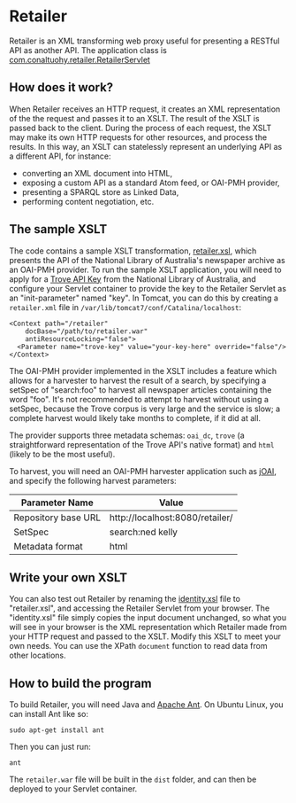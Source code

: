 # Retailer

Retailer is an XML transforming web proxy useful for presenting a RESTful API as another API. 
The application class is [com.conaltuohy.retailer.RetailerServlet](https://github.com/Conal-Tuohy/Retailer/blob/master/src/com/conaltuohy/retailer/RetailerServlet.java)

## How does it work?
When Retailer receives an HTTP request, it creates an XML representation of the the request and passes it to an XSLT. The result of the XSLT is passed back to the client. During the process of each request, the XSLT may make its own HTTP requests for other resources, and process the results. In this way, an XSLT can statelessly represent an underlying API as a different API, for instance:

* converting an XML document into HTML, 
* exposing a custom API as a standard Atom feed, or OAI-PMH provider, 
* presenting a SPARQL store as Linked Data, 
* performing content negotiation, etc.

## The sample XSLT
The code contains a sample XSLT transformation, [retailer.xsl](https://github.com/Conal-Tuohy/Retailer/blob/master/etc/retailer.xsl), which presents the API of the National Library of Australia's newspaper archive as an OAI-PMH provider. To run the sample XSLT application, you will need to apply for a [Trove API Key](http://help.nla.gov.au/trove/building-with-trove/api) from the National Library of Australia, and configure your Servlet container to provide the key to the Retailer Servlet as an "init-parameter" named "key". In Tomcat, you can do this by creating a `retailer.xml` file in `/var/lib/tomcat7/conf/Catalina/localhost`:
```
<Context path="/retailer" 
	docBase="/path/to/retailer.war"
	antiResourceLocking="false">
  <Parameter name="trove-key" value="your-key-here" override="false"/>
</Context>
```

The OAI-PMH provider implemented in the XSLT includes a feature which allows for a harvester to harvest the result of a search, by specifying a setSpec of "search:foo" to harvest all newspaper articles containing the word "foo". It's not recommended to attempt to harvest without using a setSpec, because the Trove corpus is very large and the service is slow; a complete harvest would likely take months to complete, if it did at all. 

The provider supports three metadata schemas: `oai_dc`, `trove` (a straightforward representation of the Trove API's native format) and `html` (likely to be the most useful).

To harvest, you will need an OAI-PMH harvester application such as [jOAI](http://www.dlese.org/dds/services/joai_software.jsp), and specify the following harvest parameters:

Parameter Name      | Value
--------------------|--------------------------------
Repository base URL | http://localhost:8080/retailer/
SetSpec             | search:ned kelly
Metadata format     | html

## Write your own XSLT
You can also test out Retailer by renaming the [identity.xsl](https://github.com/Conal-Tuohy/Retailer/blob/master/etc/identity.xsl) file to "retailer.xsl", and accessing the Retailer Servlet from your browser. The "identity.xsl" file simply copies the input document unchanged, so what you will see in your browser is the XML representation which Retailer made from your HTTP request and passed to the XSLT. Modify this XSLT to meet your own needs. You can use the XPath `document` function to read data from other locations.

## How to build the program
To build Retailer, you will need Java and [Apache Ant](http://ant.apache.org/).  On Ubuntu Linux, you can install Ant like so:
```
sudo apt-get install ant
```
Then you can just run:
```
ant
```
The `retailer.war` file will be built in the `dist` folder, and can then be deployed to your Servlet container.

